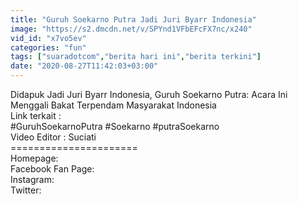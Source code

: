 ```yaml
---
title: "Guruh Soekarno Putra Jadi Juri Byarr Indonesia"
image: "https://s2.dmcdn.net/v/SPYnd1VFbEFcFX7nc/x240"
vid_id: "x7vo5ev"
categories: "fun"
tags: ["suaradotcom","berita hari ini","berita terkini"]
date: "2020-08-27T11:42:03+03:00"
---
```

Didapuk Jadi Juri Byarr Indonesia, Guruh Soekarno Putra: Acara Ini Menggali Bakat Terpendam Masyarakat Indonesia  <br>Link terkait :  <br>#GuruhSoekarnoPutra  #Soekarno #putraSoekarno  <br>Video Editor : Suciati  <br>======================  <br>Homepage:   <br>Facebook Fan Page:   <br>Instagram:  <br>Twitter:    <br>
